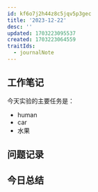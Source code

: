 ```yaml
---
id: kf6o7j2h44z8c5jqv5p3gec
title: '2023-12-22'
desc: ''
updated: 1703223095537
created: 1703223064559
traitIds:
  - journalNote
---
```

<!--
Based on the journaling method created by Intelligent Change:
- [Intelligent Change: Our Story](https://www.intelligentchange.com/pages/our-story)
- [The Five Minute Journal](https://www.intelligentchange.com/products/the-five-minute-journal)
-->



## **工作笔记**

今天实验的主要任务是：
* human
* car
* 水果


## **问题记录**


## **今日总结**

